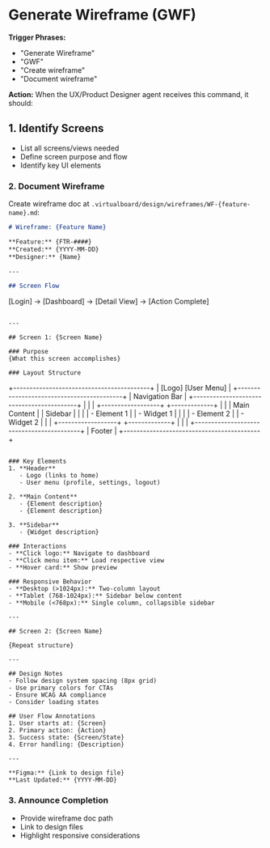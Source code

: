 # Generate Wireframe (GWF)

**Trigger Phrases:**
- "Generate Wireframe"
- "GWF"
- "Create wireframe"
- "Document wireframe"

**Action:**
When the UX/Product Designer agent receives this command, it should:

## 1. Identify Screens
- List all screens/views needed
- Define screen purpose and flow
- Identify key UI elements

### 2. Document Wireframe
Create wireframe doc at `.virtualboard/design/wireframes/WF-{feature-name}.md`:

```markdown
# Wireframe: {Feature Name}

**Feature:** {FTR-####}
**Created:** {YYYY-MM-DD}
**Designer:** {Name}

---

## Screen Flow
```
[Login] → [Dashboard] → [Detail View] → [Action Complete]
```

---

## Screen 1: {Screen Name}

### Purpose
{What this screen accomplishes}

### Layout Structure
```
+------------------------------------------+
|  [Logo]                    [User Menu]  |
+------------------------------------------+
|  Navigation Bar                          |
+------------------------------------------+
|                                          |
|  +------------------+  +-------------+   |
|  | Main Content     |  | Sidebar     |   |
|  | - Element 1      |  | - Widget 1  |   |
|  | - Element 2      |  | - Widget 2  |   |
|  +------------------+  +-------------+   |
|                                          |
+------------------------------------------+
|  Footer                                  |
+------------------------------------------+
```

### Key Elements
1. **Header**
   - Logo (links to home)
   - User menu (profile, settings, logout)

2. **Main Content**
   - {Element description}
   - {Element description}

3. **Sidebar**
   - {Widget description}

### Interactions
- **Click logo:** Navigate to dashboard
- **Click menu item:** Load respective view
- **Hover card:** Show preview

### Responsive Behavior
- **Desktop (>1024px):** Two-column layout
- **Tablet (768-1024px):** Sidebar below content
- **Mobile (<768px):** Single column, collapsible sidebar

---

## Screen 2: {Screen Name}

{Repeat structure}

---

## Design Notes
- Follow design system spacing (8px grid)
- Use primary colors for CTAs
- Ensure WCAG AA compliance
- Consider loading states

## User Flow Annotations
1. User starts at: {Screen}
2. Primary action: {Action}
3. Success state: {Screen/State}
4. Error handling: {Description}

---

**Figma:** {Link to design file}
**Last Updated:** {YYYY-MM-DD}
```

### 3. Announce Completion
- Provide wireframe doc path
- Link to design files
- Highlight responsive considerations

